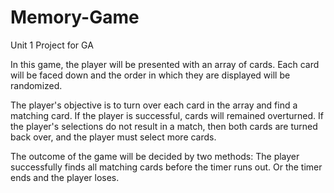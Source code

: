 # Memory-Game
Unit 1 Project for GA


In this game, the player will be presented with an array of cards.
Each card will be faced down and the order in which they are displayed will be randomized.

The player's objective is to turn over each card in the array and find a matching card.
If the player is successful, cards will remained overturned.
If the player's selections do not result in a match, then both cards are turned back over,
and the player must select more cards. 

The outcome of the game will be decided by two methods:
The player successfully finds all matching cards before the timer runs out.
Or the timer ends and the player loses.
